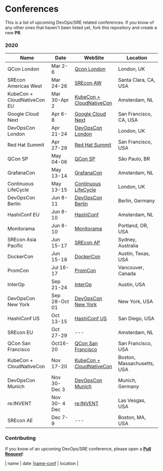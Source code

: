 # Conferences  

This is a list of upcoming DevOps/SRE related conferences. If you know of any other ones that haven't been listed yet, fork this repository and create a new **PR**.

### 2020

| Name | Date | WebSite | Location |
|------|------|---------|----------|
| QCon London | Mar 2-6 | [Qcon London](https://qconlondon.com/) | London, UK |
| SREcon Americas West | Mar 24-26 | [SREcon AW](https://www.usenix.org/conference/srecon20americaswest) | Santa Clara, CA, USA |
| KubeCon + CloudNativeCon EU | Mar 30-Apr 2 | [KubeCon + CloudNativeCon](https://events.linuxfoundation.org/kubecon-cloudnativecon-europe/) | Amsterdam, NL |
| Google Cloud Next | Apr 6-8 | [Google Cloud Next](https://cloud.withgoogle.com/next/sf/) | San Francisco, CA, USA |
| DevOpsCon London | Apr 21-24 | [DevOpsCon London](https://devopscon.io/london) | London, UK |
| Red Hat Summit | Apr 27-29 | [Red Hat Summit](https://www.redhat.com/en/summit) | San Francisco, USA |
| QCon SP | May 04-06 | [QCon SP](https://qconsp.com/) | Sâo Paulo, BR |
| GrafanaCon | May 13-14 | [GrafanaCon](https://grafana.com/about/events/grafanacon/2020/) | Amsterdam, NL |
| Continuous LifeCycle | May 13-15 | [Continuous LifeCycle](https://continuouslifecycle.london/) | London, UK |
| DevOpsCon Berlin | Jun 8-11 | [DevOpsCon Berlin](https://devopscon.io/berlin) | Berlin, Germany |
| HashiConf EU | Jun 8-10 | [HashiConf](https://hashiconf.com/eu/) | Amsterdam, NL |
| Monitorama | Jun 8-10 | [Monitorama](http://monitorama.com/) | Portland, OR, USA |
| SREcon Asia Pacific | Jun 15-17 | [SREcon AP](https://www.usenix.org/conference/srecon20apac) | Sydney, Australia |
| DockerCon | Jun 15-18 | [DockerCon](https://www.docker.com/dockercon/) | Austin, Texas, USA |
| PromCon | Jul 16-17 | [PromCon](https://promcon.io/2020-vancouver/) | Vancouver, Canada |
| InterOp | Sep 21-24 | [InterOp](https://www.interop.com/) | Austin, USA |
| DevOpsCon New York | Sep 28-Oct 01 | [DevOpsCon New York](https://devopscon.io/new-york) | New York, USA |
| HashiConf US | Oct 13-15 | [HashiConf US](https://hashiconf.com/us/) | San Diego, USA |
| SREcon EU | Oct 27-29 | --- | Amsterdam, NL |  
| QCon San Francisco | Oct16-20 | [QCon San Francisco](https://qconsf.com/) | San Francisco, USA |
| KubeCon + CloudNativeCon | Nov 17-20 | [KubeCon + CloudNativeCon](https://events.linuxfoundation.org/kubecon-cloudnativecon-north-america/) | Boston, Massachusetts, USA |
| DevOpsCon Munich | Nov 30-Dec 3 | [DevOpsCon Munich](https://devopscon.io/munich) | Munich, Germany |
| re:INVENT | Nov 30- 4 Dec | [re:INVENT](https://reinvent.awsevents.com) | Las Vesgas, USA|
| SREcon AE | Dec 7-9 | --- | Boston, MA, USA |


### Contributing

If you know of an upcoming DevOps/SRE conference, please open a [**Pull Request**](https://help.github.com/en/github/collaborating-with-issues-and-pull-requests/creating-a-pull-request)!   

| name | date |[name-conf](link) | location |
